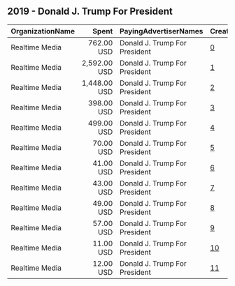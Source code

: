 ## 2019 - Donald J. Trump For President 
|OrganizationName|Spent|PayingAdvertiserNames|CreativeUrls|Impressions|Genders|AgeBrackets|CountryCodes|BillingAddresses|CandidateBallotInformation|
|:---|---:|:---|:---|---:|:---|:---|:---|:---|:---|
|Realtime Media|762.00 USD|Donald J. Trump For President|[0](https://www.snap.com/political-ads/asset/a22d1ec202ed3b6990be611099507c8e475a25346217945c847a23cd1b5d5cb5?mediaType=mp4)|136,757||35++|united states|"P.O. Box 13410,Arlington,22219,US"||
|Realtime Media|2,592.00 USD|Donald J. Trump For President|[1](https://www.snap.com/political-ads/asset/670e12ad8e6634d3ee9be1e427e3df856e63287ced0199f6b062d369fa9ec301?mediaType=mp4)|134,362||35+|united states|"P.O. Box 13410,Arlington,22219,US"||
|Realtime Media|1,448.00 USD|Donald J. Trump For President|[2](https://www.snap.com/political-ads/asset/670e12ad8e6634d3ee9be1e427e3df856e63287ced0199f6b062d369fa9ec301?mediaType=mp4)|103,601||24-34|united states|"P.O. Box 13410,Arlington,22219,US"||
|Realtime Media|398.00 USD|Donald J. Trump For President|[3](https://www.snap.com/political-ads/asset/670e12ad8e6634d3ee9be1e427e3df856e63287ced0199f6b062d369fa9ec301?mediaType=mp4)|87,122||35++|united states|"P.O. Box 13410,Arlington,22219,US"||
|Realtime Media|499.00 USD|Donald J. Trump For President|[4](https://www.snap.com/political-ads/asset/670e12ad8e6634d3ee9be1e427e3df856e63287ced0199f6b062d369fa9ec301?mediaType=mp4)|59,575||18-24|united states|"P.O. Box 13410,Arlington,22219,US"||
|Realtime Media|70.00 USD|Donald J. Trump For President|[5](https://www.snap.com/political-ads/asset/670e12ad8e6634d3ee9be1e427e3df856e63287ced0199f6b062d369fa9ec301?mediaType=mp4)|11,216||25-34|united states|"P.O. Box 13410,Arlington,22219,US"||
|Realtime Media|41.00 USD|Donald J. Trump For President|[6](https://www.snap.com/political-ads/asset/a22d1ec202ed3b6990be611099507c8e475a25346217945c847a23cd1b5d5cb5?mediaType=mp4)|8,507||18-24|united states|"P.O. Box 13410,Arlington,22219,US"||
|Realtime Media|43.00 USD|Donald J. Trump For President|[7](https://www.snap.com/political-ads/asset/670e12ad8e6634d3ee9be1e427e3df856e63287ced0199f6b062d369fa9ec301?mediaType=mp4)|8,061||18-24|united states|"P.O. Box 13410,Arlington,22219,US"||
|Realtime Media|49.00 USD|Donald J. Trump For President|[8](https://www.snap.com/political-ads/asset/a22d1ec202ed3b6990be611099507c8e475a25346217945c847a23cd1b5d5cb5?mediaType=mp4)|7,765||25-34|united states|"P.O. Box 13410,Arlington,22219,US"||
|Realtime Media|57.00 USD|Donald J. Trump For President|[9](https://www.snap.com/political-ads/asset/b82e9f4a7fe50e238476b5521f838b194e97c55fce669952eb0d01307e876b8b?mediaType=mp4)|6,187||35+|united states|"P.O. Box 13410,Arlington,22219,US"||
|Realtime Media|11.00 USD|Donald J. Trump For President|[10](https://www.snap.com/political-ads/asset/b82e9f4a7fe50e238476b5521f838b194e97c55fce669952eb0d01307e876b8b?mediaType=mp4)|4,079||18-24|united states|"P.O. Box 13410,Arlington,22219,US"||
|Realtime Media|12.00 USD|Donald J. Trump For President|[11](https://www.snap.com/political-ads/asset/b82e9f4a7fe50e238476b5521f838b194e97c55fce669952eb0d01307e876b8b?mediaType=mp4)|2,928||24-34|united states|"P.O. Box 13410,Arlington,22219,US"||
